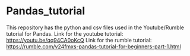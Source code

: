 # Pandas_tutorial
This repository has the python and csv files used in the Youtube/Rumble tutorial for Pandas.
Link for the youtube tutorial: https://youtu.be/qq94CA0oKcQ
Link for the rumble tutorial: https://rumble.com/v24fmxs-pandas-tutorial-for-beginners-part-1.html
